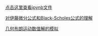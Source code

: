[点击这里查看ipynb文件](https://nbviewer.jupyter.org/github/Jweeeeee/GBM/blob/master/Euler%E6%96%B9%E6%B3%95%E6%B1%82%E5%87%A0%E4%BD%95%E5%B8%83%E6%9C%97%E8%BF%90%E5%8A%A8%E7%9A%84%E6%95%B0%E5%80%BC%E8%A7%A3.ipynb)

[对伊藤微分公式和Black-Scholes公式的理解](https://www.jianshu.com/p/f28c1f739c98)

[几何布朗运动数值解的模拟](https://www.jianshu.com/p/9b1169209535)
